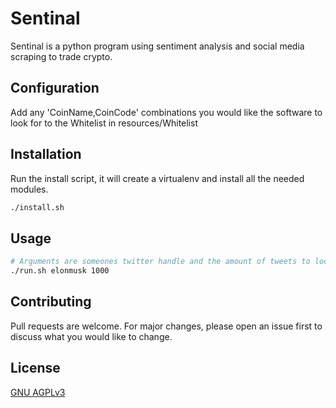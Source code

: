 # Sentinal

Sentinal is a python program using sentiment analysis and social media scraping to trade crypto. 

## Configuration

Add any 'CoinName,CoinCode' combinations you would like the software to look for to the Whitelist in resources/Whitelist

## Installation

Run the install script, it will create a virtualenv and install all the needed modules.

```bash
./install.sh
```

## Usage

```bash
# Arguments are someones twitter handle and the amount of tweets to look through.
./run.sh elonmusk 1000
```

## Contributing
Pull requests are welcome. For major changes, please open an issue first to discuss what you would like to change.

## License
[GNU AGPLv3](https://choosealicense.com/licenses/agpl-3.0/)